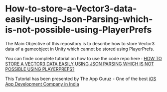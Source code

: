 How-to-store-a-Vector3-data-easily-using-Json-Parsing-which-is-not-possible-using-PlayerPrefs
=============================================================================================

The Main Objective of this repository is to describe how to store Vector3 data of a gameobject in Unity which cannot be stored using PlayerPrefs.


You can finde complete tutorial on how to use the code repo here : <a href="http://www.theappguruz.com/tutorial/store-vector3-data-easily-using-json-parsing-possible-using-playerprefs/">HOW TO STORE A VECTOR3 DATA EASILY USING JSON PARSING WHICH IS NOT POSSIBLE USING PLAYERPREFS?</a>

This Tutorial has been presented by The App Guruz - One of the best <a href="http://www.theappguruz.com/iphone-app-development/">iOS App Development Company in India</a>
